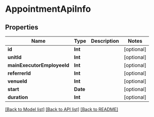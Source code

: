 # AppointmentApiInfo

## Properties
Name | Type | Description | Notes
------------ | ------------- | ------------- | -------------
**id** | **Int** |  | [optional] 
**unitId** | **Int** |  | [optional] 
**mainExecutorEmployeeId** | **Int** |  | [optional] 
**referrerId** | **Int** |  | [optional] 
**venueId** | **Int** |  | [optional] 
**start** | **Date** |  | [optional] 
**duration** | **Int** |  | [optional] 

[[Back to Model list]](../README.md#documentation-for-models) [[Back to API list]](../README.md#documentation-for-api-endpoints) [[Back to README]](../README.md)



